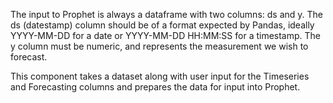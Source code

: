 The input to Prophet is always a dataframe with two columns: ds and y. The ds (datestamp) column should be of a format expected by Pandas, ideally YYYY-MM-DD for a date or YYYY-MM-DD HH:MM:SS for a timestamp. The y column must be numeric, and represents the measurement we wish to forecast.

This component takes a dataset along with user input for the Timeseries and Forecasting columns and prepares the data for input into Prophet.
